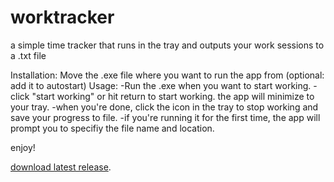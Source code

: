 # worktracker
a simple time tracker that runs in the tray and outputs your work sessions to a .txt file

Installation:
Move the .exe file where you want to run the app from (optional: add it to autostart)
Usage:
-Run the .exe when you want to start working.
-click "start working" or hit return to start working. the app will minimize to your tray.
-when you're done, click the icon in the tray to stop working and save your progress to file.
-if you're running it for the first time, the app will prompt you to specifiy the file name and location.

enjoy!

[download latest release](https://github.com/robot-o/worktracker/releases).
